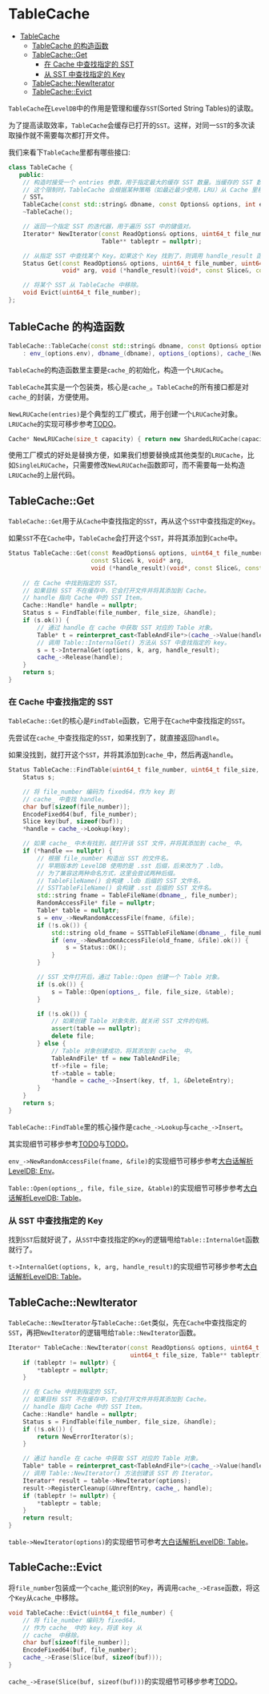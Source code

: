 # TableCache

- [TableCache](#tablecache)
  - [TableCache 的构造函数](#tablecache-的构造函数)
  - [TableCache::Get](#tablecacheget)
    - [在 Cache 中查找指定的 SST](#在-cache-中查找指定的-sst)
    - [从 SST 中查找指定的 Key](#从-sst-中查找指定的-key)
  - [TableCache::NewIterator](#tablecachenewiterator)
  - [TableCache::Evict](#tablecacheevict)

`TableCache`在`LevelDB`中的作用是管理和缓存`SST`(Sorted String Tables)的读取。

为了提高读取效率，`TableCache`会缓存已打开的`SST`。这样，对同一`SST`的多次读取操作就不需要每次都打开文件。

我们来看下`TableCache`里都有哪些接口:

```cpp
class TableCache {
   public:
    // 构造时接受一个 entries 参数，用于指定最大的缓存 SST 数量。当缓存的 SST 数量超过
    // 这个限制时，TableCache 会根据某种策略（如最近最少使用，LRU）从 Cache 里移除一些
    / SST。
    TableCache(const std::string& dbname, const Options& options, int entries);
    ~TableCache();

    // 返回一个指定 SST 的迭代器，用于遍历 SST 中的键值对。
    Iterator* NewIterator(const ReadOptions& options, uint64_t file_number, uint64_t file_size,
                          Table** tableptr = nullptr);

    // 从指定 SST 中查找某个 Key。如果这个 Key 找到了，则调用 handle_result 函数。
    Status Get(const ReadOptions& options, uint64_t file_number, uint64_t file_size, const Slice& k,
               void* arg, void (*handle_result)(void*, const Slice&, const Slice&));

    // 将某个 SST 从 TableCache 中移除。
    void Evict(uint64_t file_number);
};
```

## TableCache 的构造函数

```cpp
TableCache::TableCache(const std::string& dbname, const Options& options, int entries)
    : env_(options.env), dbname_(dbname), options_(options), cache_(NewLRUCache(entries)) {}
```

`TableCache`的构造函数里主要是`cache_`的初始化，构造一个`LRUCache`。

`TableCache`其实是一个包装类，核心是`cache_`。`TableCache`的所有接口都是对`cache_`的封装，方便使用。

`NewLRUCache(entries)`是个典型的工厂模式，用于创建一个`LRUCache`对象。`LRUCache`的实现可移步参考[TODO](TODO)。

```cpp
Cache* NewLRUCache(size_t capacity) { return new ShardedLRUCache(capacity); }
```

使用工厂模式的好处是替换方便，如果我们想要替换成其他类型的`LRUCache`，比如`SingleLRUCache`，只需要修改`NewLRUCache`函数即可，而不需要每一处构造`LRUCache`的上层代码。

## TableCache::Get

`TableCache::Get`用于从`Cache`中查找指定的`SST`，再从这个`SST`中查找指定的`Key`。

如果`SST`不在`Cache`中，`TableCache`会打开这个`SST`，并将其添加到`Cache`中。

```cpp
Status TableCache::Get(const ReadOptions& options, uint64_t file_number, uint64_t file_size,
                       const Slice& k, void* arg,
                       void (*handle_result)(void*, const Slice&, const Slice&)) {
    
    // 在 Cache 中找到指定的 SST。
    // 如果目标 SST 不在缓存中，它会打开文件并将其添加到 Cache。
    // handle 指向 Cache 中的 SST Item。
    Cache::Handle* handle = nullptr;
    Status s = FindTable(file_number, file_size, &handle);
    if (s.ok()) {
        // 通过 handle 在 cache 中获取 SST 对应的 Table 对象。
        Table* t = reinterpret_cast<TableAndFile*>(cache_->Value(handle))->table;
        // 调用 Table::InternalGet() 方法从 SST 中查找指定的 key。
        s = t->InternalGet(options, k, arg, handle_result);
        cache_->Release(handle);
    }
    return s;
}
```

### 在 Cache 中查找指定的 SST

`TableCache::Get`的核心是`FindTable`函数，它用于在`Cache`中查找指定的`SST`。

先尝试在`cache_`中查找指定的`SST`，如果找到了，就直接返回`handle`。

如果没找到，就打开这个`SST`，并将其添加到`cache_`中，然后再返`handle`。

```cpp
Status TableCache::FindTable(uint64_t file_number, uint64_t file_size, Cache::Handle** handle) {
    Status s;

    // 将 file_number 编码为 fixed64，作为 key 到
    // cache_ 中查找 handle。
    char buf[sizeof(file_number)];
    EncodeFixed64(buf, file_number);
    Slice key(buf, sizeof(buf));
    *handle = cache_->Lookup(key);

    // 如果 cache_ 中木有找到，就打开该 SST 文件，并将其添加到 cache_ 中。
    if (*handle == nullptr) {
        // 根据 file_number 构造出 SST 的文件名。
        // 早期版本的 LevelDB 使用的是 .sst 后缀，后来改为了 .ldb。
        // 为了兼容这两种命名方式，这里会尝试两种后缀。
        // TableFileName() 会构建 .ldb 后缀的 SST 文件名，
        // SSTTableFileName() 会构建 .sst 后缀的 SST 文件名。
        std::string fname = TableFileName(dbname_, file_number);
        RandomAccessFile* file = nullptr;
        Table* table = nullptr;
        s = env_->NewRandomAccessFile(fname, &file);
        if (!s.ok()) {
            std::string old_fname = SSTTableFileName(dbname_, file_number);
            if (env_->NewRandomAccessFile(old_fname, &file).ok()) {
                s = Status::OK();
            }
        }

        // SST 文件打开后，通过 Table::Open 创建一个 Table 对象。
        if (s.ok()) {
            s = Table::Open(options_, file, file_size, &table);
        }

        if (!s.ok()) {
            // 如果创建 Table 对象失败，就关闭 SST 文件的句柄。
            assert(table == nullptr);
            delete file;
        } else {
            // Table 对象创建成功，将其添加到 cache_ 中。
            TableAndFile* tf = new TableAndFile;
            tf->file = file;
            tf->table = table;
            *handle = cache_->Insert(key, tf, 1, &DeleteEntry);
        }
    }
    return s;
}
```
`TableCache::FindTable`里的核心操作是`cache_->Lookup`与`cache_->Insert`。

其实现细节可移步参考[TODO]()与[TODO]()。

`env_->NewRandomAccessFile(fname, &file)`的实现细节可移步参考[大白话解析LevelDB: Env](https://blog.csdn.net/sinat_38293503/article/details/135310073#PosixEnvNewRandomAccessFileconst_stdstring_filename_RandomAccessFile_result_552)。

`Table::Open(options_, file, file_size, &table)`的实现细节可移步参考[大白话解析LevelDB: Table](https://blog.csdn.net/sinat_38293503/article/details/136222084?csdn_share_tail=%7B%22type%22%3A%22blog%22%2C%22rType%22%3A%22article%22%2C%22rId%22%3A%22136222084%22%2C%22source%22%3A%22sinat_38293503%22%7D#TableOpen_29)。

### 从 SST 中查找指定的 Key

找到`SST`后就好说了，从`SST`中查找指定的`Key`的逻辑甩给`Table::InternalGet`函数就行了。

`t->InternalGet(options, k, arg, handle_result)`的实现细节可移步参考[大白话解析LevelDB: Table](https://blog.csdn.net/sinat_38293503/article/details/136222084?csdn_share_tail=%7B%22type%22%3A%22blog%22%2C%22rType%22%3A%22article%22%2C%22rId%22%3A%22136222084%22%2C%22source%22%3A%22sinat_38293503%22%7D#TableInternalGet_336)。

## TableCache::NewIterator

`TableCache::NewIterator`与`TableCache::Get`类似，先在`Cache`中查找指定的`SST`，再把`NewIterator`的逻辑甩给`Table::NewIterator`函数。

```cpp
Iterator* TableCache::NewIterator(const ReadOptions& options, uint64_t file_number,
                                  uint64_t file_size, Table** tableptr) {
    if (tableptr != nullptr) {
        *tableptr = nullptr;
    }

    // 在 Cache 中找到指定的 SST。
    // 如果目标 SST 不在缓存中，它会打开文件并将其添加到 Cache。
    // handle 指向 Cache 中的 SST Item。
    Cache::Handle* handle = nullptr;
    Status s = FindTable(file_number, file_size, &handle);
    if (!s.ok()) {
        return NewErrorIterator(s);
    }

    // 通过 handle 在 cache 中获取 SST 对应的 Table 对象。
    Table* table = reinterpret_cast<TableAndFile*>(cache_->Value(handle))->table;
    // 调用 Table::NewIterator() 方法创建该 SST 的 Iterator。
    Iterator* result = table->NewIterator(options);
    result->RegisterCleanup(&UnrefEntry, cache_, handle);
    if (tableptr != nullptr) {
        *tableptr = table;
    }
    return result;
}
```

`table->NewIterator(options)`的实现细节可参考[大白话解析LevelDB: Table](https://blog.csdn.net/sinat_38293503/article/details/136222084?csdn_share_tail=%7B%22type%22%3A%22blog%22%2C%22rType%22%3A%22article%22%2C%22rId%22%3A%22136222084%22%2C%22source%22%3A%22sinat_38293503%22%7D#TableNewIterator_280)。


## TableCache::Evict

将`file_number`包装成一个`cache_`能识别的`Key`，再调用`cache_->Erase`函数，将这个`Key`从`cache_`中移除。

```cpp
void TableCache::Evict(uint64_t file_number) {
    // 将 file_number 编码为 fixed64，
    // 作为 cache_ 中的 key，将该 key 从
    // cache_ 中移除。
    char buf[sizeof(file_number)];
    EncodeFixed64(buf, file_number);
    cache_->Erase(Slice(buf, sizeof(buf)));
}
```

`cache_->Erase(Slice(buf, sizeof(buf)))`的实现细节可移步参考[TODO]()。

